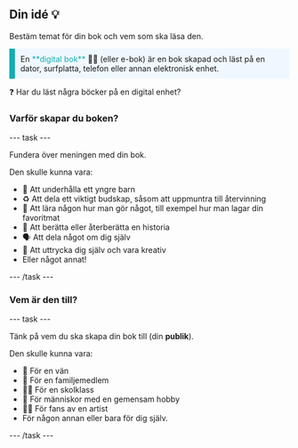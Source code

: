 ## Din idé 💡

Bestäm temat för din bok och vem som ska läsa den.

<p style="border-left: solid; border-width:10px; border-color: #0faeb0; background-color: aliceblue; padding: 10px;">
En <span style="color: #0faeb0">**digital bok**</span> 📖📲 (eller e-bok) är en bok skapad och läst på en dator, surfplatta, telefon eller annan elektronisk enhet. 

❓ Har du läst några böcker på en digital enhet?
</p>

### Varför skapar du boken?

--- task ---

Fundera över meningen med din bok.

Den skulle kunna vara:
- 🧒 Att underhålla ett yngre barn
- ♻️ Att dela ett viktigt budskap, såsom att uppmuntra till återvinning
- 🍕 Att lära någon hur man gör något, till exempel hur man lagar din favoritmat
- 📖 Att berätta eller återberätta en historia
- 🗣️ Att dela något om dig själv
- 🎨 Att uttrycka dig själv och vara kreativ
- Eller något annat!

--- /task ---

### Vem är den till?

--- task ---

Tänk på vem du ska skapa din bok till (din **publik**).

Den skulle kunna vara:

- 👧 För en vän
- 👴 För en familjemedlem
- 👩‍🎓 För en skolklass
- 🏇 För människor med en gemensam hobby
- 👨‍🎤 För fans av en artist
- För någon annan eller bara för dig själv.

--- /task ---

